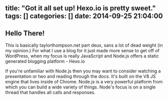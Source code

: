 title: "Got it all set up! Hexo.io is pretty sweet."
tags: []
categories: []
date: 2014-09-25 21:04:00
---
## Hello There!

This is basically taylorthompson.net part deux, sans a lot of dead weight (in my opinion.) For what I use a blog for it just made more sense to get off of WordPress, when my focus is really JavaScript and Node.js offers a static generated blogging platform - Hexo.io

If you're unfamiliar with Node.js then you may want to consider watching a presentation or two and reading through the docs. It's built on the V8 JS engine that lives inside of Chrome. Node.js is a very powerful platform from which you can build a wide variety of things. Node's focus is on a single thread that handles all calls and responses. 
